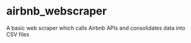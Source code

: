 # airbnb_webscraper
A basic web scraper which calls Airbnb APIs and consolidates data into CSV files
